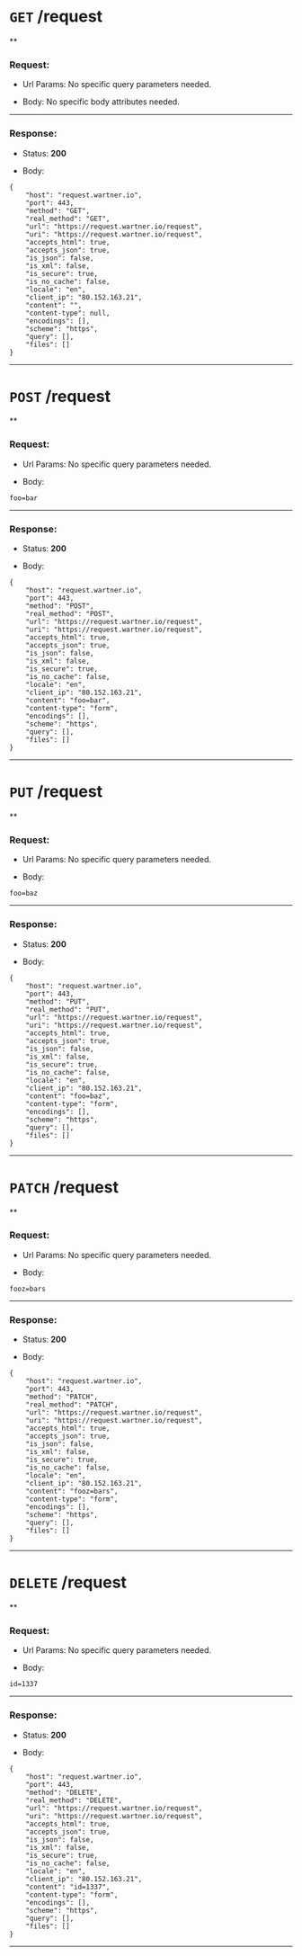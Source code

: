# `GET` /request

**

### Request:

+ Url Params:
    No specific query parameters needed.

+ Body:
    No specific body attributes needed.

***


### Response:

+ Status: **200**

+ Body:
```
{
    "host": "request.wartner.io",
    "port": 443,
    "method": "GET",
    "real_method": "GET",
    "url": "https://request.wartner.io/request",
    "uri": "https://request.wartner.io/request",
    "accepts_html": true,
    "accepts_json": true,
    "is_json": false,
    "is_xml": false,
    "is_secure": true,
    "is_no_cache": false,
    "locale": "en",
    "client_ip": "80.152.163.21",
    "content": "",
    "content-type": null,
    "encodings": [],
    "scheme": "https",
    "query": [],
    "files": []
}
```
***

# `POST` /request

**

### Request:

+ Url Params:
    No specific query parameters needed.

+ Body:
```
foo=bar
```

***


### Response:

+ Status: **200**

+ Body:
```
{
    "host": "request.wartner.io",
    "port": 443,
    "method": "POST",
    "real_method": "POST",
    "url": "https://request.wartner.io/request",
    "uri": "https://request.wartner.io/request",
    "accepts_html": true,
    "accepts_json": true,
    "is_json": false,
    "is_xml": false,
    "is_secure": true,
    "is_no_cache": false,
    "locale": "en",
    "client_ip": "80.152.163.21",
    "content": "foo=bar",
    "content-type": "form",
    "encodings": [],
    "scheme": "https",
    "query": [],
    "files": []
}
```
***

# `PUT` /request

**

### Request:

+ Url Params:
    No specific query parameters needed.

+ Body:
```
foo=baz
```

***


### Response:

+ Status: **200**

+ Body:
```
{
    "host": "request.wartner.io",
    "port": 443,
    "method": "PUT",
    "real_method": "PUT",
    "url": "https://request.wartner.io/request",
    "uri": "https://request.wartner.io/request",
    "accepts_html": true,
    "accepts_json": true,
    "is_json": false,
    "is_xml": false,
    "is_secure": true,
    "is_no_cache": false,
    "locale": "en",
    "client_ip": "80.152.163.21",
    "content": "foo=baz",
    "content-type": "form",
    "encodings": [],
    "scheme": "https",
    "query": [],
    "files": []
}
```
***

# `PATCH` /request

**

### Request:

+ Url Params:
    No specific query parameters needed.

+ Body:
```
fooz=bars
```

***


### Response:

+ Status: **200**

+ Body:
```
{
    "host": "request.wartner.io",
    "port": 443,
    "method": "PATCH",
    "real_method": "PATCH",
    "url": "https://request.wartner.io/request",
    "uri": "https://request.wartner.io/request",
    "accepts_html": true,
    "accepts_json": true,
    "is_json": false,
    "is_xml": false,
    "is_secure": true,
    "is_no_cache": false,
    "locale": "en",
    "client_ip": "80.152.163.21",
    "content": "fooz=bars",
    "content-type": "form",
    "encodings": [],
    "scheme": "https",
    "query": [],
    "files": []
}
```
***

# `DELETE` /request

**

### Request:

+ Url Params:
    No specific query parameters needed.

+ Body:
```
id=1337
```

***

### Response:

+ Status: **200**

+ Body:
```
{
    "host": "request.wartner.io",
    "port": 443,
    "method": "DELETE",
    "real_method": "DELETE",
    "url": "https://request.wartner.io/request",
    "uri": "https://request.wartner.io/request",
    "accepts_html": true,
    "accepts_json": true,
    "is_json": false,
    "is_xml": false,
    "is_secure": true,
    "is_no_cache": false,
    "locale": "en",
    "client_ip": "80.152.163.21",
    "content": "id=1337",
    "content-type": "form",
    "encodings": [],
    "scheme": "https",
    "query": [],
    "files": []
}
```
***



